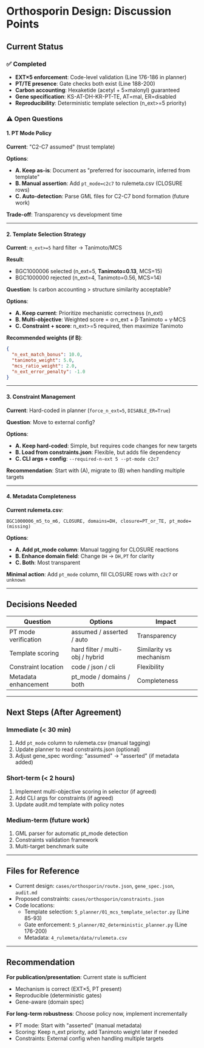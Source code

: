 # Orthosporin Design: Discussion Points

## Current Status

### ✅ Completed
- **EXT×5 enforcement**: Code-level validation (Line 176-186 in planner)
- **PT/TE presence**: Gate checks both exist (Line 188-200)
- **Carbon accounting**: Hexaketide (acetyl + 5×malonyl) guaranteed
- **Gene specification**: KS-AT-DH-KR-PT-TE, AT=mal, ER=disabled
- **Reproducibility**: Deterministic template selection (n_ext>=5 priority)

### ⚠️ Open Questions

#### 1. PT Mode Policy

**Current**: "C2-C7 assumed" (trust template)

**Options**:
- **A. Keep as-is**: Document as "preferred for isocoumarin, inferred from template"
- **B. Manual assertion**: Add `pt_mode=c2c7` to rulemeta.csv (CLOSURE rows)
- **C. Auto-detection**: Parse GML files for C2-C7 bond formation (future work)

**Trade-off**: Transparency vs development time

---

#### 2. Template Selection Strategy

**Current**: `n_ext>=5` hard filter → Tanimoto/MCS

**Result**: 
- BGC1000006 selected (n_ext=5, **Tanimoto=0.13**, MCS=15)
- BGC1000000 rejected (n_ext=4, Tanimoto=0.56, MCS=14)

**Question**: Is carbon accounting > structure similarity acceptable?

**Options**:
- **A. Keep current**: Prioritize mechanistic correctness (n_ext)
- **B. Multi-objective**: Weighted score = α·n_ext + β·Tanimoto + γ·MCS
- **C. Constraint + score**: n_ext>=5 required, then maximize Tanimoto

**Recommended weights (if B)**:
```json
{
  "n_ext_match_bonus": 10.0,
  "tanimoto_weight": 5.0,
  "mcs_ratio_weight": 2.0,
  "n_ext_error_penalty": -1.0
}
```

---

#### 3. Constraint Management

**Current**: Hard-coded in planner (`force_n_ext=5`, `DISABLE_ER=True`)

**Question**: Move to external config?

**Options**:
- **A. Keep hard-coded**: Simple, but requires code changes for new targets
- **B. Load from constraints.json**: Flexible, but adds file dependency
- **C. CLI args + config**: `--required-n-ext 5 --pt-mode c2c7`

**Recommendation**: Start with (A), migrate to (B) when handling multiple targets

---

#### 4. Metadata Completeness

**Current rulemeta.csv**:
```csv
BGC1000006_m5_to_m6, CLOSURE, domains=DH, closure=PT_or_TE, pt_mode=(missing)
```

**Options**:
- **A. Add pt_mode column**: Manual tagging for CLOSURE reactions
- **B. Enhance domain field**: Change `DH` → `DH,PT` for clarity
- **C. Both**: Most transparent

**Minimal action**: Add `pt_mode` column, fill CLOSURE rows with `c2c7` or `unknown`

---

## Decisions Needed

| Question | Options | Impact |
|----------|---------|--------|
| PT mode verification | assumed / asserted / auto | Transparency |
| Template scoring | hard filter / multi-obj / hybrid | Similarity vs mechanism |
| Constraint location | code / json / cli | Flexibility |
| Metadata enhancement | pt_mode / domains / both | Completeness |

---

## Next Steps (After Agreement)

### Immediate (< 30 min)
1. Add `pt_mode` column to rulemeta.csv (manual tagging)
2. Update planner to read constraints.json (optional)
3. Adjust gene_spec wording: "assumed" → "asserted" (if metadata added)

### Short-term (< 2 hours)
1. Implement multi-objective scoring in selector (if agreed)
2. Add CLI args for constraints (if agreed)
3. Update audit.md template with policy notes

### Medium-term (future work)
1. GML parser for automatic pt_mode detection
2. Constraints validation framework
3. Multi-target benchmark suite

---

## Files for Reference

- Current design: `cases/orthosporin/route.json`, `gene_spec.json`, `audit.md`
- Proposed constraints: `cases/orthosporin/constraints.json`
- Code locations:
  - Template selection: `5_planner/01_mcs_template_selector.py` (Line 85-93)
  - Gate enforcement: `5_planner/02_deterministic_planner.py` (Line 176-200)
  - Metadata: `4_rulemeta/data/rulemeta.csv`

---

## Recommendation

**For publication/presentation**: Current state is sufficient
- Mechanism is correct (EXT×5, PT present)
- Reproducible (deterministic gates)
- Gene-aware (domain spec)

**For long-term robustness**: Choose policy now, implement incrementally
- PT mode: Start with "asserted" (manual metadata)
- Scoring: Keep n_ext priority, add Tanimoto weight later if needed
- Constraints: External config when handling multiple targets

